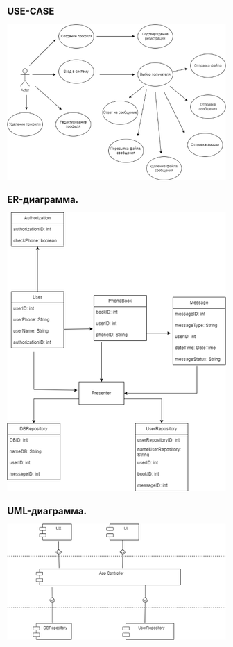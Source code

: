 ## USE-CASE

![](use-case.10.png)

## ER-диаграмма.

![](ER.10.png)

## UML-диаграмма.

![](UML.10.png)

